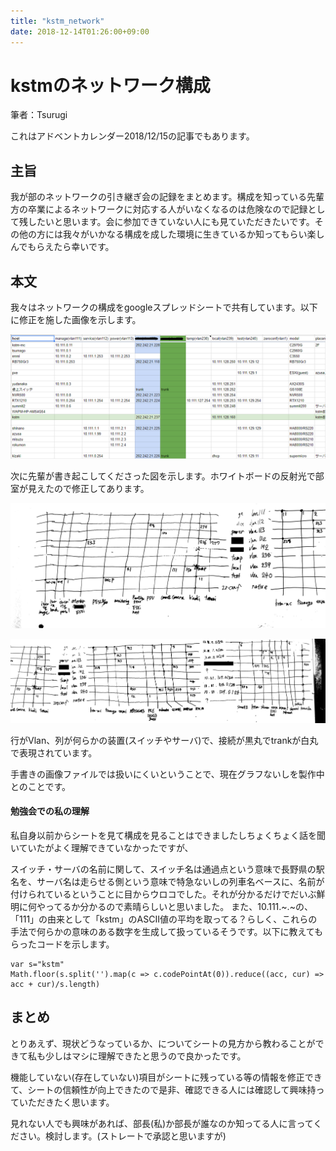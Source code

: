 ```yaml
---
title: "kstm_network"
date: 2018-12-14T01:26:00+09:00
---
```

# kstmのネットワーク構成

筆者：Tsurugi

これはアドベントカレンダー2018/12/15の記事でもあります。

## 主旨

我が部のネットワークの引き継ぎ会の記録をまとめます。構成を知っている先輩方の卒業によるネットワークに対応する人がいなくなるのは危険なので記録として残したいと思います。会に参加できていない人にも見ていただきたいです。その他の方には我々がいかなる構成を成した環境に生きているか知ってもらい楽しんでもらえたら幸いです。

## 本文

我々はネットワークの構成をgoogleスプレッドシートで共有しています。以下に修正を施した画像を示します。

![スプレッドシート](https://github.com/kstm-su/blog/blob/master/content/image/KstmNetwork/AdC15-1.png)

次に先輩が書き起こしてくださった図を示します。ホワイトボードの反射光で部室が見えたので修正してあります。

![wboard](https://github.com/kstm-su/blog/blob/master/content/image/KstmNetwork/AdC15-2.jpg)

![wboard2](https://github.com/kstm-su/blog/blob/master/content/image/KstmNetwork/AdC15-3.jpg)

行がVlan、列が何らかの装置(スイッチやサーバ)で、接続が黒丸でtrankが白丸で表現されています。

手書きの画像ファイルでは扱いにくいということで、現在グラフないしを製作中とのことです。

#### 勉強会での私の理解

私自身以前からシートを見て構成を見ることはできましたしちょくちょく話を聞いていたがよく理解できていなかったですが、

スイッチ・サーバの名前に関して、スイッチ名は通過点という意味で長野県の駅名を、サーバ名は走らせる側という意味で特急ないしの列車名ベースに、名前が付けられているということに目からウロコでした。それが分かるだけでだいぶ鮮明に何やってるか分かるので素晴らしいと思いました。
また、10.111.~.~の、「111」の由来として「kstm」のASCII値の平均を取ってる？らしく、これらの手法で何らかの意味のある数字を生成して扱っているそうです。以下に教えてもらったコードを示します。

```
var s="kstm"
Math.floor(s.split('').map(c => c.codePointAt(0)).reduce((acc, cur) => acc + cur)/s.length)
```

## まとめ

とりあえず、現状どうなっているか、についてシートの見方から教わることができて私も少しはマシに理解できたと思うので良かったです。

機能していない(存在していない)項目がシートに残っている等の情報を修正できて、シートの信頼性が向上できたので是非、確認できる人には確認して興味持っていただきたく思います。

見れない人でも興味があれば、部長(私)か部長が誰なのか知ってる人に言ってください。検討します。(ストレートで承認と思いますが)






